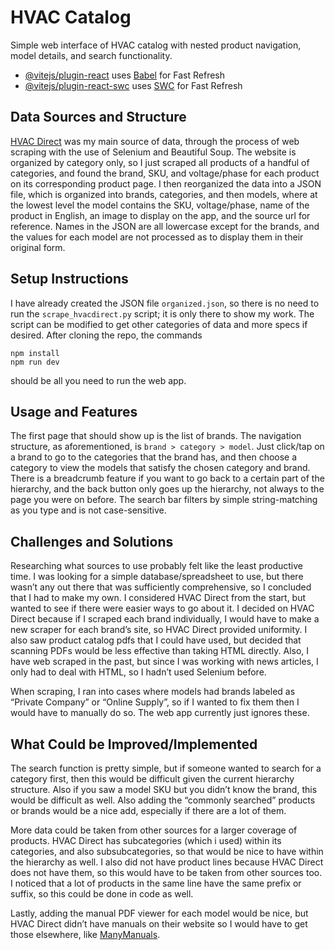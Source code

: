 # HVAC Catalog

Simple web interface of HVAC catalog with nested product navigation, model details, and search functionality.

- [@vitejs/plugin-react](https://github.com/vitejs/vite-plugin-react/blob/main/packages/plugin-react) uses [Babel](https://babeljs.io/) for Fast Refresh
- [@vitejs/plugin-react-swc](https://github.com/vitejs/vite-plugin-react/blob/main/packages/plugin-react-swc) uses [SWC](https://swc.rs/) for Fast Refresh

## Data Sources and Structure

[HVAC Direct](hvacdirect.com) was my main source of data, through the process of web scraping with the use of Selenium and Beautiful Soup. The website is organized by category only, so I just scraped all products of a handful of categories, and found the brand, SKU, and voltage/phase for each product on its corresponding product page. I then reorganized the data into a JSON file, which is organized into brands, categories, and then models, where at the lowest level the model contains the SKU, voltage/phase, name of the product in English, an image to display on the app, and the source url for reference. Names in the JSON are all lowercase except for the brands, and the values for each model are not processed as to display them in their original form. 

## Setup Instructions

I have already created the JSON file `organized.json`, so there is no need to run the `scrape_hvacdirect.py` script; it is only there to show my work. The script can be modified to get other categories of data and more specs if desired. After cloning the repo, the commands 
```
npm install
npm run dev
```
should be all you need to run the web app.

## Usage and Features

The first page that should show up is the list of brands. The navigation structure, as aforementioned, is `brand > category > model`. Just click/tap on a brand to go to the categories that the brand has, and then choose a category to view the models that satisfy the chosen category and brand. There is a breadcrumb feature if you want to go back to a certain part of the hierarchy, and the back button only goes up the hierarchy, not always to the page you were on before. The search bar filters by simple string-matching as you type and is not case-sensitive. 

## Challenges and Solutions

Researching what sources to use probably felt like the least productive time. I was looking for a simple database/spreadsheet to use, but there wasn’t any out there that was sufficiently comprehensive, so I concluded that I had to make my own. I considered HVAC Direct from the start, but wanted to see if there were easier ways to go about it. I decided on HVAC Direct because if I scraped each brand individually, I would have to make a new scraper for each brand’s site, so HVAC Direct provided uniformity. I also saw product catalog pdfs that I could have used, but decided that scanning PDFs would be less effective than taking HTML directly. 
Also, I have web scraped in the past, but since I was working with news articles, I only had to deal with HTML, so I hadn’t used Selenium before. 

When scraping, I ran into cases where models had brands labeled as “Private Company” or “Online Supply”, so if I wanted to fix them then I would have to manually do so. The web app currently just ignores these. 

## What Could be Improved/Implemented

The search function is pretty simple, but if someone wanted to search for a category first, then this would be difficult given the current hierarchy structure. Also if you saw a model SKU but you didn’t know the brand, this would be difficult as well. Also adding the “commonly searched” products or brands would be a nice add, especially if there are a lot of them. 

More data could be taken from other sources for a larger coverage of products. HVAC Direct has subcategories (which i used) within its categories, and also subsubcategories, so that would be nice to have within the hierarchy as well. I also did not have product lines because HVAC Direct does not have them, so this would have to be taken from other sources too. I noticed that a lot of products in the same line have the same prefix or suffix, so this could be done in code as well. 

Lastly, adding the manual PDF viewer for each model would be nice, but HVAC Direct didn’t have manuals on their website so I would have to get those elsewhere, like [ManyManuals](https://manymanuals.com/). 